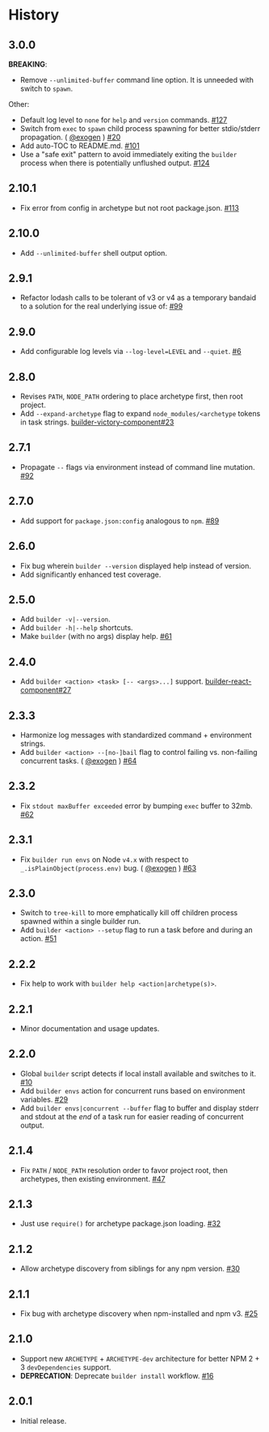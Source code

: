 History
=======

## 3.0.0

**BREAKING**:

* Remove `--unlimited-buffer` command line option. It is unneeded with switch to
  `spawn`.

Other:

* Default log level to `none` for `help` and `version` commands.
  [#127](https://github.com/FormidableLabs/builder/issues/127)
* Switch from `exec` to `spawn` child process spawning for better stdio/stderr
  propagation. ( [@exogen][] )
  [#20](https://github.com/FormidableLabs/builder/issues/20)
* Add auto-TOC to README.md.
  [#101](https://github.com/FormidableLabs/builder/issues/101)
* Use a "safe exit" pattern to avoid immediately exiting the `builder` process
  when there is potentially unflushed output.
  [#124](https://github.com/FormidableLabs/builder/issues/124)

## 2.10.1

* Fix error from config in archetype but not root package.json.
  [#113](https://github.com/FormidableLabs/builder/issues/113)

## 2.10.0

* Add `--unlimited-buffer` shell output option.

## 2.9.1

* Refactor lodash calls to be tolerant of v3 or v4 as a temporary bandaid to
  a solution for the real underlying issue of:
  [#99](https://github.com/FormidableLabs/builder/issues/99)

## 2.9.0

* Add configurable log levels via `--log-level=LEVEL` and `--quiet`.
  [#6](https://github.com/FormidableLabs/builder/issues/6)

## 2.8.0

* Revises `PATH`, `NODE_PATH` ordering to place archetype first, then root
  project.
* Add `--expand-archetype` flag to expand `node_modules/<archetype` tokens in
  task strings.
  [builder-victory-component#23](https://github.com/FormidableLabs/builder-victory-component/issues/23)

## 2.7.1

* Propagate `--` flags via environment instead of command line mutation.
  [#92](https://github.com/FormidableLabs/builder/issues/92)

## 2.7.0

* Add support for `package.json:config` analogous to `npm`.
  [#89](https://github.com/FormidableLabs/builder/issues/89)

## 2.6.0

* Fix bug wherein `builder --version` displayed help instead of version.
* Add significantly enhanced test coverage.

## 2.5.0

* Add `builder -v|--version`.
* Add `builder -h|--help` shortcuts.
* Make `builder` (with no args) display help.
  [#61](https://github.com/FormidableLabs/builder/issues/61)

## 2.4.0

* Add `builder <action> <task> [-- <args>...]` support.
  [builder-react-component#27](https://github.com/FormidableLabs/builder-react-component/issues/27)

## 2.3.3

* Harmonize log messages with standardized command + environment strings.
* Add `builder <action> --[no-]bail` flag to control failing vs. non-failing
  concurrent tasks. ( [@exogen][] )
  [#64](https://github.com/FormidableLabs/builder/issues/64)

## 2.3.2

* Fix `stdout maxBuffer exceeded` error by bumping `exec` buffer to 32mb.
  [#62](https://github.com/FormidableLabs/builder/issues/62)

## 2.3.1

* Fix `builder run envs` on Node `v4.x` with respect to
  `_.isPlainObject(process.env)` bug. ( [@exogen][] )
  [#63](https://github.com/FormidableLabs/builder/issues/63)

## 2.3.0

* Switch to `tree-kill` to more emphatically kill off children process spawned
  within a single builder run.
* Add `builder <action> --setup` flag to run a task before and during an action.
  [#51](https://github.com/FormidableLabs/builder/issues/51)

## 2.2.2

* Fix help to work with `builder help <action|archetype(s)>`.

## 2.2.1

* Minor documentation and usage updates.

## 2.2.0

* Global `builder` script detects if local install available and switches to it.
  [#10](https://github.com/FormidableLabs/builder/issues/10)
* Add `builder envs` action for concurrent runs based on environment variables.
  [#29](https://github.com/FormidableLabs/builder/issues/29)
* Add `builder envs|concurrent --buffer` flag to buffer and display stderr and
  stdout at the _end_ of a task run for easier reading of concurrent output.

## 2.1.4

* Fix `PATH` / `NODE_PATH` resolution order to favor project root, then
  archetypes, then existing environment.
  [#47](https://github.com/FormidableLabs/builder/issues/47)

## 2.1.3

* Just use `require()` for archetype package.json loading.
  [#32](https://github.com/FormidableLabs/builder/issues/32)

## 2.1.2

* Allow archetype discovery from siblings for any npm version.
  [#30](https://github.com/FormidableLabs/builder/issues/30)

## 2.1.1

* Fix bug with archetype discovery when npm-installed and npm v3.
  [#25](https://github.com/FormidableLabs/builder/issues/25)

## 2.1.0

* Support new `ARCHETYPE` + `ARCHETYPE-dev` architecture for better NPM 2 + 3
  `devDependencies` support.
* **DEPRECATION**: Deprecate `builder install` workflow.
  [#16](https://github.com/FormidableLabs/builder/issues/16)

## 2.0.1

* Initial release.

[@exogen]: https://github.com/exogen
[@ryan-roemer]: https://github.com/ryan-roemer
